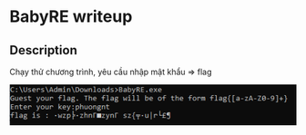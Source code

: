 # BabyRE writeup
## Description
Chạy thử chương trình, yêu cầu nhập mật khẩu => flag

![Run](./run.jpg)
